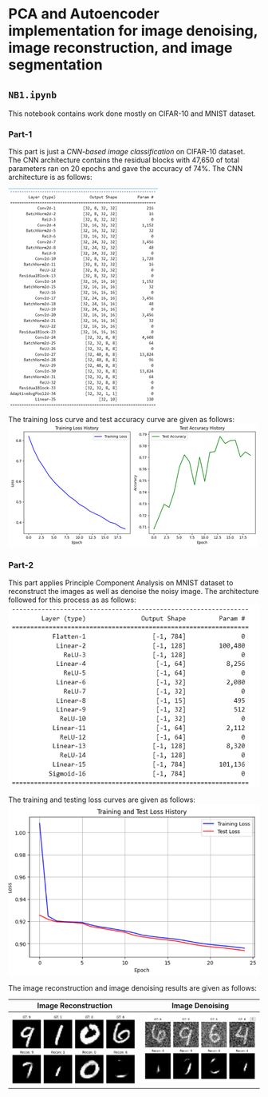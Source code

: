 # PCA and Autoencoder implementation for image denoising, image reconstruction, and image segmentation

## `NB1.ipynb`
This notebook contains work done mostly on CIFAR-10 and MNIST dataset.

### Part-1
This part is just a *CNN-based image classification* on CIFAR-10 dataset. The CNN architecture contains the residual blocks with 47,650 of total parameters ran on 20 epochs and gave the accuracy of 74%. The CNN architecture is as follows:

![cnn_arch](https://github.com/MohtashimButt/PCA-and-Autoencoder/blob/master/Assets/architecture_CNN.png)

The training loss curve and test accuracy curve are given as follows:
![cnn_arch](https://github.com/MohtashimButt/PCA-and-Autoencoder/blob/master/Assets/CNN_out.png)

### Part-2
This part applies Principle Component Analysis on MNIST dataset to reconstruct the images as well as denoise the noisy image. The architecture followed for this process as as follows:
![cnn_arch](https://github.com/MohtashimButt/PCA-and-Autoencoder/blob/master/Assets/PCA_arch.png)

The training and testing loss curves are given as follows:
![cnn_arch](https://github.com/MohtashimButt/PCA-and-Autoencoder/blob/master/Assets/PCA_out.png)

The image reconstruction and image denoising results are given as follows:

| Image Reconstruction | Image Denoising |
| -------------------- | --------------- |
| <center> <img src="https://github.com/MohtashimButt/PCA-and-Autoencoder/blob/master/Assets/PCA_recon.png" alt="Image Reconstruction"> </center> | <center> <img src="https://github.com/MohtashimButt/PCA-and-Autoencoder/blob/master/Assets/PCA_denoise.png" alt="Image Denoising"> </center> |
